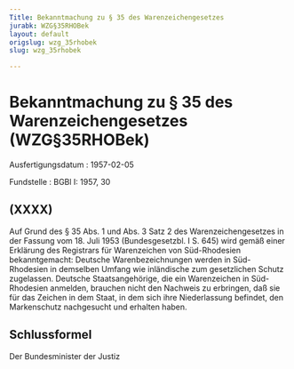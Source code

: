 ```yaml
---
Title: Bekanntmachung zu § 35 des Warenzeichengesetzes
jurabk: WZG§35RHOBek
layout: default
origslug: wzg_35rhobek
slug: wzg_35rhobek

---
```


# Bekanntmachung zu § 35 des Warenzeichengesetzes (WZG§35RHOBek)

Ausfertigungsdatum
:   1957-02-05

Fundstelle
:   BGBl I: 1957, 30

## (XXXX)

Auf Grund des § 35 Abs. 1 und Abs. 3 Satz 2 des Warenzeichengesetzes
in der Fassung vom 18. Juli 1953 (Bundesgesetzbl. I S. 645) wird gemäß
einer Erklärung des Registrars für Warenzeichen von Süd-Rhodesien
bekanntgemacht:
Deutsche Warenbezeichnungen werden in Süd-Rhodesien in demselben
Umfang wie inländische zum gesetzlichen Schutz zugelassen.
Deutsche Staatsangehörige, die ein Warenzeichen in Süd-Rhodesien
anmelden, brauchen nicht den Nachweis zu erbringen, daß sie für das
Zeichen in dem Staat, in dem sich ihre Niederlassung befindet, den
Markenschutz nachgesucht und erhalten haben.

## Schlussformel

Der Bundesminister der Justiz

